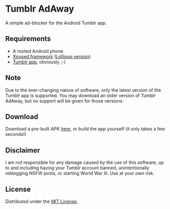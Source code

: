 # Tumblr AdAway

A simple ad-blocker for the Android Tumblr app.

## Requirements

- A rooted Android phone
- [Xposed framework](http://forum.xda-developers.com/xposed/xposed-installer-versions-changelog-t2714053)
  ([Lollipop version](http://forum.xda-developers.com/showthread.php?t=3034811))
- [Tumblr app](https://play.google.com/store/apps/details?id=com.tumblr&hl=en), obviously ;-)

## Note

Due to the ever-changing nature of software, only the latest version of
the Tumblr app is supported. You may download an older version of
Tumblr AdAway, but no support will be given for those versions.

## Download

Download a pre-built APK [here](https://bitbucket.org/crossbowffs/tumblradaway/downloads),
or build the app yourself (it only takes a few seconds!)

## Disclaimer

I am not responsible for any damage caused by the use of this software,
up to and including having your Tumblr account banned, unintentionally
reblogging NSFW posts, or starting World War III. Use at your own risk.

## License

Distributed under the [MIT License](http://opensource.org/licenses/MIT).
